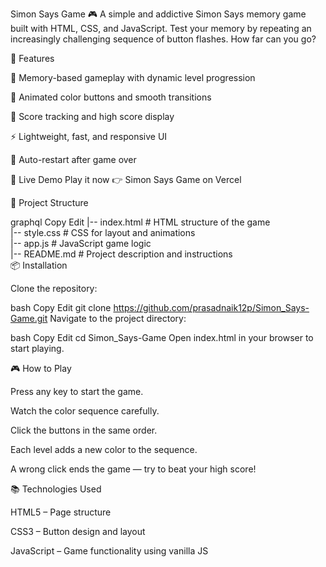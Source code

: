 Simon Says Game 🎮
A simple and addictive Simon Says memory game built with HTML, CSS, and JavaScript. Test your memory by repeating an increasingly challenging sequence of button flashes. How far can you go?

📌 Features

🧠 Memory-based gameplay with dynamic level progression

🌈 Animated color buttons and smooth transitions

💯 Score tracking and high score display

⚡ Lightweight, fast, and responsive UI

🔁 Auto-restart after game over

🚀 Live Demo
Play it now 👉 Simon Says Game on Vercel

📁 Project Structure

graphql
Copy
Edit
|-- index.html        # HTML structure of the game  
|-- style.css         # CSS for layout and animations  
|-- app.js            # JavaScript game logic  
|-- README.md         # Project description and instructions  
📦 Installation

Clone the repository:

bash
Copy
Edit
git clone https://github.com/prasadnaik12p/Simon_Says-Game.git
Navigate to the project directory:

bash
Copy
Edit
cd Simon_Says-Game
Open index.html in your browser to start playing.

🎮 How to Play

Press any key to start the game.

Watch the color sequence carefully.

Click the buttons in the same order.

Each level adds a new color to the sequence.

A wrong click ends the game — try to beat your high score!

📚 Technologies Used

HTML5 – Page structure

CSS3 – Button design and layout

JavaScript – Game functionality using vanilla JS

